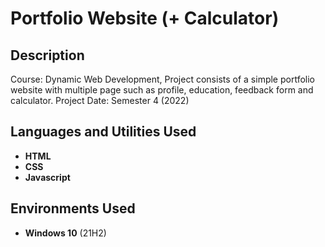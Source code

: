 <h1>Portfolio Website (+ Calculator)</h1>


<h2>Description</h2>
Course: Dynamic Web Development, 
Project consists of a simple portfolio website with multiple page such as profile, education, feedback form and calculator. 
Project Date: Semester 4 (2022)
<br />


<h2>Languages and Utilities Used</h2>

- <b>HTML</b> 
- <b>CSS</b>
- <b>Javascript</b>

<h2>Environments Used </h2>

- <b>Windows 10</b> (21H2)

